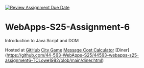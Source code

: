 [![Review Assignment Due Date](https://classroom.github.com/assets/deadline-readme-button-22041afd0340ce965d47ae6ef1cefeee28c7c493a6346c4f15d667ab976d596c.svg)](https://classroom.github.com/a/URRZ2TIg)
# WebApps-S25-Assignment-6
Introduction to Java Script and DOM

Hosted at [GitHub](https://github.com/44-563-WebApps-S25/44563-webapps-s25-assignment6-TCLowe1982)
[City Game](https://github.com/44-563-WebApps-S25/44563-webapps-s25-assignment6-TCLowe1982/blob/main/city.html)
[Message Cost Calculator](https://github.com/44-563-WebApps-S25/44563-webapps-s25-assignment6-TCLowe1982/blob/main/message.html)
[Diner] (https://github.com/44-563-WebApps-S25/44563-webapps-s25-assignment6-TCLowe1982/blob/main/diner.html)

